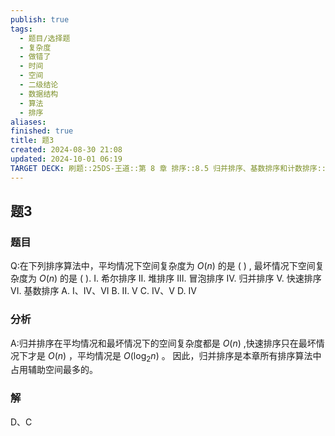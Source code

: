 ```yaml
---
publish: true
tags:
  - 题目/选择题
  - 复杂度
  - 做错了
  - 时间
  - 空间
  - 二级结论
  - 数据结构
  - 算法
  - 排序
aliases: 
finished: true
title: 题3
created: 2024-08-30 21:08
updated: 2024-10-01 06:19
TARGET DECK: 刷题::25DS-王道::第 8 章 排序::8.5 归并排序、基数排序和计数排序::题3
---
```

## 题3
### 题目
Q:在下列排序算法中，平均情况下空间复杂度为 $O( n)$ 的是 ( ) , 最坏情况下空间复杂度为 $O( n)$ 的是 ( ).
I. 希尔排序 
II. 堆排序 
III. 冒泡排序
IV. 归并排序 
V. 快速排序 
VI. 基数排序
A. I、IV、VI 
B. II. V 
C. IV、V 
D. IV
### 分析
A:归并排序在平均情况和最坏情况下的空间复杂度都是 $O( n)$ ,快速排序只在最坏情况下才是 $O( n)$ ，平均情况是 $O( {{\log }_{2}n})$ 。
因此，归并排序是本章所有排序算法中占用辅助空间最多的。
### 解
D、C


 